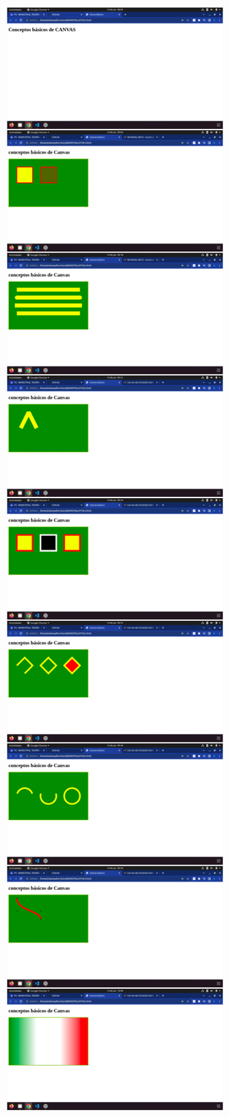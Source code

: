 
![](/img/captura1.png)
![](/img/captura2.png)
![](/img/captura3.png)
![](/img/captura4.png)
![](/img/captura5.png)
![](/img/captura6.png)
![](/img/captura7.png)
![](/img/captura8.png)
![](/img/captura9.png)